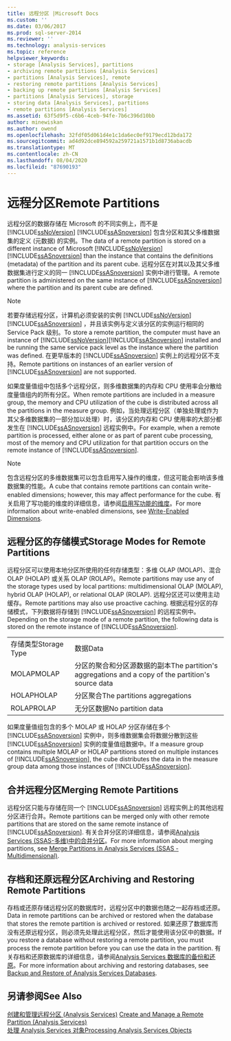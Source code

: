 ```yaml
---
title: 远程分区 |Microsoft Docs
ms.custom: ''
ms.date: 03/06/2017
ms.prod: sql-server-2014
ms.reviewer: ''
ms.technology: analysis-services
ms.topic: reference
helpviewer_keywords:
- storage [Analysis Services], partitions
- archiving remote partitions [Analysis Services]
- partitions [Analysis Services], remote
- restoring remote partitions [Analysis Services]
- backing up remote partitions [Analysis Services]
- partitions [Analysis Services], storage
- storing data [Analysis Services], partitions
- remote partitions [Analysis Services]
ms.assetid: 63f5d9f5-c6b6-4ceb-94fe-7b6c396d10bb
author: minewiskan
ms.author: owend
ms.openlocfilehash: 32fdf05d061d4e1c1da6ec0ef9179ecd12bda172
ms.sourcegitcommit: ad4d92dce894592a259721a1571b1d8736abacdb
ms.translationtype: MT
ms.contentlocale: zh-CN
ms.lasthandoff: 08/04/2020
ms.locfileid: "87690193"
---
```

# <a name="remote-partitions"></a><span data-ttu-id="21613-102">远程分区</span><span class="sxs-lookup"><span data-stu-id="21613-102">Remote Partitions</span></span>
  <span data-ttu-id="21613-103">远程分区的数据存储在 Microsoft 的不同实例上，而不是 [!INCLUDE[ssNoVersion](../../includes/ssnoversion-md.md)] [!INCLUDE[ssASnoversion](../../includes/ssasnoversion-md.md)] 包含分区和其父多维数据集的定义 (元数据) 的实例。</span><span class="sxs-lookup"><span data-stu-id="21613-103">The data of a remote partition is stored on a different instance of Microsoft [!INCLUDE[ssNoVersion](../../includes/ssnoversion-md.md)] [!INCLUDE[ssASnoversion](../../includes/ssasnoversion-md.md)] than the instance that contains the definitions (metadata) of the partition and its parent cube.</span></span> <span data-ttu-id="21613-104">远程分区在对其以及其父多维数据集进行定义的同一 [!INCLUDE[ssASnoversion](../../includes/ssasnoversion-md.md)] 实例中进行管理。</span><span class="sxs-lookup"><span data-stu-id="21613-104">A remote partition is administered on the same instance of [!INCLUDE[ssASnoversion](../../includes/ssasnoversion-md.md)] where the partition and its parent cube are defined.</span></span>  
  
> [!NOTE]  
>  <span data-ttu-id="21613-105">若要存储远程分区，计算机必须安装的实例 [!INCLUDE[ssNoVersion](../../includes/ssnoversion-md.md)] [!INCLUDE[ssASnoversion](../../includes/ssasnoversion-md.md)] ，并且该实例与定义该分区的实例运行相同的 Service Pack 级别。</span><span class="sxs-lookup"><span data-stu-id="21613-105">To store a remote partition, the computer must have an instance of [!INCLUDE[ssNoVersion](../../includes/ssnoversion-md.md)][!INCLUDE[ssASnoversion](../../includes/ssasnoversion-md.md)] installed and be running the same service pack level as the instance where the partition was defined.</span></span> <span data-ttu-id="21613-106">在更早版本的 [!INCLUDE[ssASnoversion](../../includes/ssasnoversion-md.md)] 实例上的远程分区不支持。</span><span class="sxs-lookup"><span data-stu-id="21613-106">Remote partitions on instances of an earlier version of [!INCLUDE[ssASnoversion](../../includes/ssasnoversion-md.md)] are not supported.</span></span>  
  
 <span data-ttu-id="21613-107">如果度量值组中包括多个远程分区，则多维数据集的内存和 CPU 使用率会分散给度量值组内的所有分区。</span><span class="sxs-lookup"><span data-stu-id="21613-107">When remote partitions are included in a measure group, the memory and CPU utilization of the cube is distributed across all the partitions in the measure group.</span></span> <span data-ttu-id="21613-108">例如，当处理远程分区（单独处理或作为其父多维数据集的一部分加以处理）时，该分区的内存和 CPU 使用率的大部分都发生在 [!INCLUDE[ssASnoversion](../../includes/ssasnoversion-md.md)] 远程实例中。</span><span class="sxs-lookup"><span data-stu-id="21613-108">For example, when a remote partition is processed, either alone or as part of parent cube processing, most of the memory and CPU utilization for that partition occurs on the remote instance of [!INCLUDE[ssASnoversion](../../includes/ssasnoversion-md.md)].</span></span>  
  
> [!NOTE]  
>  <span data-ttu-id="21613-109">包含远程分区的多维数据集可以包含启用写入操作的维度，但这可能会影响该多维数据集的性能。</span><span class="sxs-lookup"><span data-stu-id="21613-109">A cube that contains remote partitions can contain write-enabled dimensions; however, this may affect performance for the cube.</span></span> <span data-ttu-id="21613-110">有关启用了写功能的维度的详细信息，请参阅[启用写功能的维度](../multidimensional-models-olap-logical-dimension-objects/write-enabled-dimensions.md)。</span><span class="sxs-lookup"><span data-stu-id="21613-110">For more information about write-enabled dimensions, see [Write-Enabled Dimensions](../multidimensional-models-olap-logical-dimension-objects/write-enabled-dimensions.md).</span></span>  
  
## <a name="storage-modes-for-remote-partitions"></a><span data-ttu-id="21613-111">远程分区的存储模式</span><span class="sxs-lookup"><span data-stu-id="21613-111">Storage Modes for Remote Partitions</span></span>  
 <span data-ttu-id="21613-112">远程分区可以使用本地分区所使用的任何存储类型：多维 OLAP (MOLAP)、混合 OLAP (HOLAP) 或关系 OLAP (ROLAP)。</span><span class="sxs-lookup"><span data-stu-id="21613-112">Remote partitions may use any of the storage types used by local partitions: multidimensional OLAP (MOLAP), hybrid OLAP (HOLAP), or relational OLAP (ROLAP).</span></span> <span data-ttu-id="21613-113">远程分区还可以使用主动缓存。</span><span class="sxs-lookup"><span data-stu-id="21613-113">Remote partitions may also use proactive caching.</span></span> <span data-ttu-id="21613-114">根据远程分区的存储模式，下列数据将存储到 [!INCLUDE[ssASnoversion](../../includes/ssasnoversion-md.md)] 的远程实例中。</span><span class="sxs-lookup"><span data-stu-id="21613-114">Depending on the storage mode of a remote partition, the following data is stored on the remote instance of [!INCLUDE[ssASnoversion](../../includes/ssasnoversion-md.md)].</span></span>  
  
|||  
|-|-|  
|<span data-ttu-id="21613-115">存储类型</span><span class="sxs-lookup"><span data-stu-id="21613-115">Storage Type</span></span>|<span data-ttu-id="21613-116">数据</span><span class="sxs-lookup"><span data-stu-id="21613-116">Data</span></span>|  
|<span data-ttu-id="21613-117">MOLAP</span><span class="sxs-lookup"><span data-stu-id="21613-117">MOLAP</span></span>|<span data-ttu-id="21613-118">分区的聚合和分区源数据的副本</span><span class="sxs-lookup"><span data-stu-id="21613-118">The partition's aggregations and a copy of the partition's source data</span></span>|  
|<span data-ttu-id="21613-119">HOLAP</span><span class="sxs-lookup"><span data-stu-id="21613-119">HOLAP</span></span>|<span data-ttu-id="21613-120">分区聚合</span><span class="sxs-lookup"><span data-stu-id="21613-120">The partitions aggregations</span></span>|  
|<span data-ttu-id="21613-121">ROLAP</span><span class="sxs-lookup"><span data-stu-id="21613-121">ROLAP</span></span>|<span data-ttu-id="21613-122">无分区数据</span><span class="sxs-lookup"><span data-stu-id="21613-122">No partition data</span></span>|  
  
 <span data-ttu-id="21613-123">如果度量值组包含的多个 MOLAP 或 HOLAP 分区存储在多个 [!INCLUDE[ssASnoversion](../../includes/ssasnoversion-md.md)] 实例中，则多维数据集会将数据分散到这些 [!INCLUDE[ssASnoversion](../../includes/ssasnoversion-md.md)] 实例的度量值组数据中。</span><span class="sxs-lookup"><span data-stu-id="21613-123">If a measure group contains multiple MOLAP or HOLAP partitions stored on multiple instances of [!INCLUDE[ssASnoversion](../../includes/ssasnoversion-md.md)], the cube distributes the data in the measure group data among those instances of [!INCLUDE[ssASnoversion](../../includes/ssasnoversion-md.md)].</span></span>  
  
## <a name="merging-remote-partitions"></a><span data-ttu-id="21613-124">合并远程分区</span><span class="sxs-lookup"><span data-stu-id="21613-124">Merging Remote Partitions</span></span>  
 <span data-ttu-id="21613-125">远程分区只能与存储在同一个 [!INCLUDE[ssASnoversion](../../includes/ssasnoversion-md.md)] 远程实例上的其他远程分区进行合并。</span><span class="sxs-lookup"><span data-stu-id="21613-125">Remote partitions can be merged only with other remote partitions that are stored on the same remote instance of [!INCLUDE[ssASnoversion](../../includes/ssasnoversion-md.md)].</span></span> <span data-ttu-id="21613-126">有关合并分区的详细信息，请参阅[Analysis Services &#40;SSAS-多维&#41;中的合并分区](../multidimensional-models/merge-partitions-in-analysis-services-ssas-multidimensional.md)。</span><span class="sxs-lookup"><span data-stu-id="21613-126">For more information about merging partitions, see [Merge Partitions in Analysis Services &#40;SSAS - Multidimensional&#41;](../multidimensional-models/merge-partitions-in-analysis-services-ssas-multidimensional.md).</span></span>  
  
## <a name="archiving-and-restoring-remote-partitions"></a><span data-ttu-id="21613-127">存档和还原远程分区</span><span class="sxs-lookup"><span data-stu-id="21613-127">Archiving and Restoring Remote Partitions</span></span>  
 <span data-ttu-id="21613-128">存档或还原存储远程分区的数据库时，远程分区中的数据也随之一起存档或还原。</span><span class="sxs-lookup"><span data-stu-id="21613-128">Data in remote partitions can be archived or restored when the database that stores the remote partition is archived or restored.</span></span> <span data-ttu-id="21613-129">如果还原了数据库而没有还原远程分区，则必须先处理此远程分区，然后才能使用该分区中的数据。</span><span class="sxs-lookup"><span data-stu-id="21613-129">If you restore a database without restoring a remote partition, you must process the remote partition before you can use the data in the partition.</span></span> <span data-ttu-id="21613-130">有关存档和还原数据库的详细信息，请参阅[Analysis Services 数据库的备份和还原](../multidimensional-models/backup-and-restore-of-analysis-services-databases.md)。</span><span class="sxs-lookup"><span data-stu-id="21613-130">For more information about archiving and restoring databases, see [Backup and Restore of Analysis Services Databases](../multidimensional-models/backup-and-restore-of-analysis-services-databases.md).</span></span>  
  
## <a name="see-also"></a><span data-ttu-id="21613-131">另请参阅</span><span class="sxs-lookup"><span data-stu-id="21613-131">See Also</span></span>  
 <span data-ttu-id="21613-132">[创建和管理远程分区 &#40;Analysis Services&#41;](../multidimensional-models/create-and-manage-a-remote-partition-analysis-services.md) </span><span class="sxs-lookup"><span data-stu-id="21613-132">[Create and Manage a Remote Partition &#40;Analysis Services&#41;](../multidimensional-models/create-and-manage-a-remote-partition-analysis-services.md) </span></span>  
 [<span data-ttu-id="21613-133">处理 Analysis Services 对象</span><span class="sxs-lookup"><span data-stu-id="21613-133">Processing Analysis Services Objects</span></span>](../multidimensional-models/processing-analysis-services-objects.md)  
  
  

